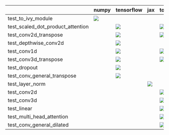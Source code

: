|                                   | numpy                                                                                                                                                              | tensorflow                                                                                                                                                                                                                         | jax                                                                                                                                                                                                                            | torch                                                                                                                                                                                                                              |
|:----------------------------------|:-------------------------------------------------------------------------------------------------------------------------------------------------------------------|:-----------------------------------------------------------------------------------------------------------------------------------------------------------------------------------------------------------------------------------|:-------------------------------------------------------------------------------------------------------------------------------------------------------------------------------------------------------------------------------|:-----------------------------------------------------------------------------------------------------------------------------------------------------------------------------------------------------------------------------------|
| test_to_ivy_module                | <a href="https://github.com/unifyai/ivy/actions/runs/3583520790" rel="noopener noreferrer" target="_blank"><img src=https://img.shields.io/badge/-failure-red></a> |                                                                                                                                                                                                                                    |                                                                                                                                                                                                                                |                                                                                                                                                                                                                                    |
| test_scaled_dot_product_attention |                                                                                                                                                                    | <a href="https://github.com/unifyai/ivy/actions/runs/https://github.com/unifyai/ivy/actions/runs/3608954090/jobs/6081865276" rel="noopener noreferrer" target="_blank"><img src=https://img.shields.io/badge/-success-success></a> |                                                                                                                                                                                                                                | <a href="https://github.com/unifyai/ivy/actions/runs/https://github.com/unifyai/ivy/actions/runs/3608954090/jobs/6081865276" rel="noopener noreferrer" target="_blank"><img src=https://img.shields.io/badge/-success-success></a> |
| test_conv2d_transpose             |                                                                                                                                                                    | <a href="https://github.com/unifyai/ivy/actions/runs/https://github.com/unifyai/ivy/actions/runs/3608954090/jobs/6081860846" rel="noopener noreferrer" target="_blank"><img src=https://img.shields.io/badge/-success-success></a> |                                                                                                                                                                                                                                | <a href="https://github.com/unifyai/ivy/actions/runs/https://github.com/unifyai/ivy/actions/runs/3608954090/jobs/6081868274" rel="noopener noreferrer" target="_blank"><img src=https://img.shields.io/badge/-success-success></a> |
| test_depthwise_conv2d             |                                                                                                                                                                    | <a href="https://github.com/unifyai/ivy/actions/runs/https://github.com/unifyai/ivy/actions/runs/3608954090/jobs/6081864103" rel="noopener noreferrer" target="_blank"><img src=https://img.shields.io/badge/-success-success></a> |                                                                                                                                                                                                                                |                                                                                                                                                                                                                                    |
| test_conv1d                       |                                                                                                                                                                    | <a href="https://github.com/unifyai/ivy/actions/runs/https://github.com/unifyai/ivy/actions/runs/3608954090/jobs/6081870362" rel="noopener noreferrer" target="_blank"><img src=https://img.shields.io/badge/-success-success></a> |                                                                                                                                                                                                                                | <a href="https://github.com/unifyai/ivy/actions/runs/https://github.com/unifyai/ivy/actions/runs/3608954090/jobs/6081865710" rel="noopener noreferrer" target="_blank"><img src=https://img.shields.io/badge/-success-success></a> |
| test_conv3d_transpose             |                                                                                                                                                                    | <a href="https://github.com/unifyai/ivy/actions/runs/https://github.com/unifyai/ivy/actions/runs/3608954090/jobs/6081869368" rel="noopener noreferrer" target="_blank"><img src=https://img.shields.io/badge/-success-success></a> |                                                                                                                                                                                                                                | <a href="https://github.com/unifyai/ivy/actions/runs/https://github.com/unifyai/ivy/actions/runs/3608954090/jobs/6081868274" rel="noopener noreferrer" target="_blank"><img src=https://img.shields.io/badge/-success-success></a> |
| test_dropout                      |                                                                                                                                                                    | <a href="https://github.com/unifyai/ivy/actions/runs/3594922544" rel="noopener noreferrer" target="_blank"><img src=https://img.shields.io/badge/-success-success></a>                                                             |                                                                                                                                                                                                                                |                                                                                                                                                                                                                                    |
| test_conv_general_transpose       |                                                                                                                                                                    | <a href="https://github.com/unifyai/ivy/actions/runs/https://github.com/unifyai/ivy/actions/runs/3608954090/jobs/6081869136" rel="noopener noreferrer" target="_blank"><img src=https://img.shields.io/badge/-success-success></a> |                                                                                                                                                                                                                                |                                                                                                                                                                                                                                    |
| test_layer_norm                   |                                                                                                                                                                    |                                                                                                                                                                                                                                    | <a href="https://github.com/unifyai/ivy/actions/runs/https://github.com/unifyai/ivy/actions/runs/3608954090/jobs/6081865710" rel="noopener noreferrer" target="_blank"><img src=https://img.shields.io/badge/-failure-red></a> |                                                                                                                                                                                                                                    |
| test_conv2d                       |                                                                                                                                                                    |                                                                                                                                                                                                                                    |                                                                                                                                                                                                                                | <a href="https://github.com/unifyai/ivy/actions/runs/https://github.com/unifyai/ivy/actions/runs/3608954090/jobs/6081867710" rel="noopener noreferrer" target="_blank"><img src=https://img.shields.io/badge/-success-success></a> |
| test_conv3d                       |                                                                                                                                                                    |                                                                                                                                                                                                                                    |                                                                                                                                                                                                                                | <a href="https://github.com/unifyai/ivy/actions/runs/https://github.com/unifyai/ivy/actions/runs/3608954090/jobs/6081868819" rel="noopener noreferrer" target="_blank"><img src=https://img.shields.io/badge/-success-success></a> |
| test_linear                       |                                                                                                                                                                    |                                                                                                                                                                                                                                    |                                                                                                                                                                                                                                | <a href="https://github.com/unifyai/ivy/actions/runs/https://github.com/unifyai/ivy/actions/runs/3608954090/jobs/6081867710" rel="noopener noreferrer" target="_blank"><img src=https://img.shields.io/badge/-failure-red></a>     |
| test_multi_head_attention         |                                                                                                                                                                    |                                                                                                                                                                                                                                    |                                                                                                                                                                                                                                | <a href="https://github.com/unifyai/ivy/actions/runs/3595126046" rel="noopener noreferrer" target="_blank"><img src=https://img.shields.io/badge/-success-success></a>                                                             |
| test_conv_general_dilated         |                                                                                                                                                                    |                                                                                                                                                                                                                                    |                                                                                                                                                                                                                                | <a href="https://github.com/unifyai/ivy/actions/runs/https://github.com/unifyai/ivy/actions/runs/3608954090/jobs/6081867961" rel="noopener noreferrer" target="_blank"><img src=https://img.shields.io/badge/-success-success></a> |